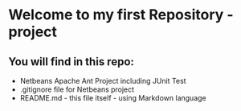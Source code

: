 # Welcome to my first Repository - project
## You will find in this repo:
* Netbeans Apache Ant Project including JUnit Test
* .gitignore file for Netbeans project
* README.md - this file itself - using Markdown language